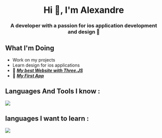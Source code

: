 <h1 align="center">Hi 👋, I'm Alexandre</h1>
<h3 align="center">A developer with a passion for ios application development and design </h3>

## What I'm Doing
- Work on my projects
- Learn design for ios applications
- 🎫 [**_My best Website with Three.JS_**](https://hydroft1.github.io/three.js-webGL/)
- 📱 [**_My First App_**](https://github.com/hydroft1/first-app-SwiftUI)


## Languages And Tools I know :
<p align="left"> <a href="https://github.com/hydroft1"><img src="https://skillicons.dev/icons?i=vscode,github,css,html,js,threejs,swift,firebase"> </a> </p>

## languages I want to learn : 
<p align="left"> <a href="https://github.com/hydroft1"><img src="https://skillicons.dev/icons?i=react,c, c++"> </a> </p>

